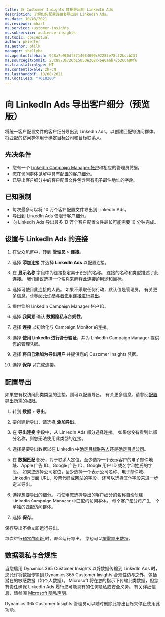```yaml
---
title: 将 Customer Insights 数据导出到 LinkedIn Ads
description: 了解如何配置连接和导出到 LinkedIn Ads。
ms.date: 10/08/2021
ms.reviewer: mhart
ms.service: customer-insights
ms.subservice: audience-insights
ms.topic: conceptual
author: pkieffer
ms.author: philk
manager: shellyha
ms.openlocfilehash: 948a7e980df5714034009c92282e78cf2bdcb231
ms.sourcegitcommit: 23c8973a726b15050e368cc6e0aab78b266a89f6
ms.translationtype: HT
ms.contentlocale: zh-CN
ms.lasthandoff: 10/08/2021
ms.locfileid: "7618280"
---
```

# <a name="export-segments-to-linkedin-ads-preview"></a>向 LinkedIn Ads 导出客户细分（预览版）

将统一客户配置文件的客户细分导出到 LinkedIn Ads，以创建匹配的访问群体。 将匹配的访问群体用于确定目标公司和目标联系人。

## <a name="prerequisites"></a>先决条件

-   您有一个 [LinkedIn Campaign Manager 帐户](https://business.linkedin.com/marketing-solutions/ads)和相应的管理员凭据。
-   您在访问群体见解中具有[配置的客户细分](segments.md)。
-   已导出客户细分中的客户配置文件包含带有电子邮件地址的字段。

## <a name="known-limitations"></a>已知限制

- 每次最多可以将 10 万个客户配置文件导出到 LinkedIn Ads。
- 导出到 LinkedIn Ads 仅限于客户细分。
- 向 LinkedIn Ads 导出最多 10 万个客户配置文件最长可能需要 10 分钟完成。 

## <a name="set-up-the-connection-to-linkedin-ads"></a>设置与 LinkedIn Ads 的连接

1. 在受众见解中，转到 **管理员** > **连接**。

1. 选择 **添加连接** 并选择 **LinkedIn Ads** 以配置连接。

1. 在 **显示名称** 字段中为连接指定易于识别的名称。 连接的名称和类型描述了此连接。 我们建议选择一个名称来解释此连接的用途和目标。

1. 选择可使用此连接的人员。 如果不采取任何行动，默认值是管理员。 有关更多信息，请参阅[允许参与者使用连接进行导出](connections.md#allow-contributors-to-use-a-connection-for-exports)。

1. 提供您的 [LinkedIn Campaign Manager 帐户 ID](https://www.linkedin.com/help/lms/answer/a424270)。

1. 选择 **我同意** 确认 **数据隐私与合规性**。

1. 选择 **连接** 以初始化与 Campaign Monitor 的连接。

1. 选择 **使用 LinkedIn 进行身份验证**，并为 LinkedIn Campaign Manager 提供您的管理凭据。

1. 选择 **将自己添加为导出用户** 并提供您的 Customer Insights 凭据。

1. 选择 **保存** 以完成连接。

## <a name="configure-an-export"></a>配置导出

如果您有权访问此类类型的连接，则可以配置导出。 有关更多信息，请参阅[配置导出所需的权限](export-destinations.md#set-up-a-new-export)。

1. 转到 **数据** > **导出**。

1. 要创建新导出，请选择 **添加导出**。

1. 在 **导出连接** 字段中，从 LinkedIn Ads 部分选择连接。 如果您没有看到此部分名称，则您无法使用此类型的连接。

1. 选择是要导出数据以在 LinkedIn 中[确定目标联系人](https://business.linkedin.com/marketing-solutions/ad-targeting/contact-targeting)还是[确定目标公司](https://business.linkedin.com/marketing-solutions/ad-targeting/account-targeting)。 

1. 在 **数据匹配** 部分，对于联系人定位，至少选择一个表示客户的电子邮件地址、Apple 广告 ID、Google 广告 ID、Google 用户 ID 或名字和姓氏的字段。 如果您选择公司定位，至少选择一个表示公司名称、电子邮件域、LinkedIn 页面 URL、股票代码或网站的字段。 还可以选择其他字段来进一步定义导出。 

1. 选择想要导出的细分。 将使用您选择导出的客户细分的名称自动创建 LinkedIn Campaign Manager 中匹配的访问群体。 每个客户细分将产生一个单独的匹配访问群体。 

1. 选择 **保存**。

保存导出不会立即运行导出。

每次进行[预定的刷新 ](system.md#schedule-tab)时，都会运行导出。 您也可以[按需导出数据](export-destinations.md#run-exports-on-demand)。 


## <a name="data-privacy-and-compliance"></a>数据隐私与合规性

当您启用 Dynamics 365 Customer Insights 以将数据传输到 LinkedIn Ads 时，您允许将数据传输到 Dynamics 365 Customer Insights 合规性边界之外，包括潜在的敏感数据（如个人数据）。 Microsoft 将在您的指示下传输此类数据，但您有责任确保 LinkedIn Ads 履行您可能具有的任何隐私或安全义务。 有关详细信息，请参阅 [Microsoft 隐私声明](https://go.microsoft.com/fwlink/?linkid=396732)。

Dynamics 365 Customer Insights 管理员可以随时删除此导出目标来停止使用此功能。
